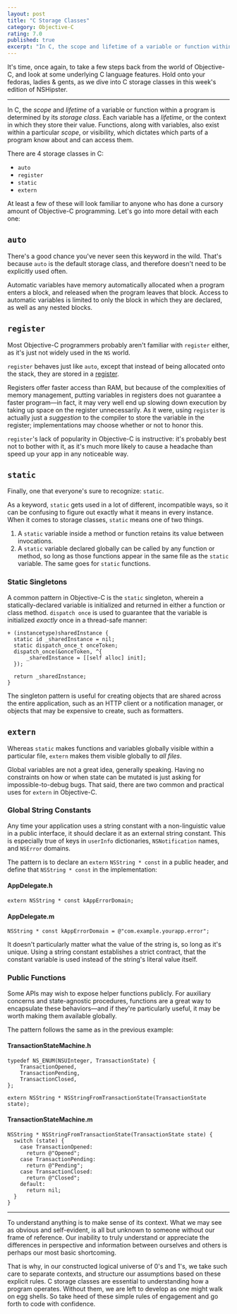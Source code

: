 ```yaml
---
layout: post
title: "C Storage Classes"
category: Objective-C
rating: 7.0
published: true
excerpt: "In C, the scope and lifetime of a variable or function within a program is determined by its storage class. Understanding these storage classes allows us to decipher common incantations found throughout Objective-C"
---
```


It's time, once again, to take a few steps back from the world of Objective-C, and look at some underlying C language features. Hold onto your fedoras, ladies & gents, as we dive into C storage classes in this week's edition of NSHipster.

---

In C, the _scope_ and _lifetime_ of a variable or function within a program is determined by its _storage class_. Each variable has a _lifetime_, or the context in which they store their value. Functions, along with variables, also exist within a particular _scope_, or visibility, which dictates which parts of a program know about and can access them.

There are 4 storage classes in C:

- `auto`
- `register`
- `static`
- `extern`

At least a few of these will look familiar to anyone who has done a cursory amount of Objective-C programming. Let's go into more detail with each one:

## `auto`

There's a good chance you've never seen this keyword in the wild. That's because `auto` is the default storage class, and therefore doesn't need to be explicitly used often.

Automatic variables have memory automatically allocated when a program enters a block, and released when the program leaves that block. Access to automatic variables is limited to only the block in which they are declared, as well as any nested blocks.

## `register`

Most Objective-C programmers probably aren't familiar with `register` either, as it's just not widely used in the `NS` world.

`register` behaves just like `auto`, except that instead of being allocated onto the stack, they are stored in a [register](http://en.wikipedia.org/wiki/Processor_register).

Registers offer faster access than RAM, but because of the complexities of memory management, putting variables in registers does not guarantee a faster program—in fact, it may very well end up slowing down execution by taking up space on the register unnecessarily. As it were, using `register` is actually just a _suggestion_ to the compiler to store the variable in the register; implementations may choose whether or not to honor this.

`register`'s lack of popularity in Objective-C is instructive: it's probably best not to bother with it, as it's much more likely to cause a headache than speed up your app in any noticeable way.

## `static`

Finally, one that everyone's sure to recognize: `static`.

As a keyword, `static` gets used in a lot of different, incompatible ways, so it can be confusing to figure out exactly what it means in every instance. When it comes to storage classes, `static` means one of two things.

1. A `static` variable inside a method or function retains its value between invocations.
2. A `static` variable declared globally can be called by any function or method, so long as those functions appear in the same file as the `static` variable. The same goes for `static` functions.

### Static Singletons

A common pattern in Objective-C is the `static` singleton, wherein a statically-declared variable is initialized and returned in either a function or class method. `dispatch once` is used to guarantee that the variable is initialized _exactly_ once in a thread-safe manner:

~~~{objective-c}
+ (instancetype)sharedInstance {
  static id _sharedInstance = nil;
  static dispatch_once_t onceToken;
  dispatch_once(&onceToken, ^{
      _sharedInstance = [[self alloc] init];
  });

  return _sharedInstance;
}
~~~

The singleton pattern is useful for creating objects that are shared across the entire application, such as an HTTP client or a notification manager, or objects that may be expensive to create, such as formatters.

## `extern`

Whereas `static` makes functions and variables globally visible within a particular file, `extern` makes them visible globally to _all files_.

Global variables are not a great idea, generally speaking. Having no constraints on how or when state can be mutated is just asking for impossible-to-debug bugs. That said, there are two common and practical uses for `extern` in Objective-C.

### Global String Constants

Any time your application uses a string constant with a non-linguistic value in a public interface, it should declare it as an external string constant. This is especially true of keys in `userInfo` dictionaries, `NSNotification` names, and `NSError` domains.

The pattern is to declare an `extern` `NSString * const` in a public header, and define that `NSString * const` in the implementation:

#### AppDelegate.h

~~~{objective-c}
extern NSString * const kAppErrorDomain;
~~~

#### AppDelegate.m

~~~{objective-c}
NSString * const kAppErrorDomain = @"com.example.yourapp.error";
~~~

It doesn't particularly matter what the value of the string is, so long as it's unique. Using a string constant establishes a strict contract, that the constant variable is used instead of the string's literal value itself.

### Public Functions

Some APIs may wish to expose helper functions publicly. For auxiliary concerns and state-agnostic procedures, functions are a great way to encapsulate these behaviors—and if they're particularly useful, it may be worth making them available globally.

The pattern follows the same as in the previous example:

#### TransactionStateMachine.h

~~~{objective-c}
typedef NS_ENUM(NSUInteger, TransactionState) {
    TransactionOpened,
    TransactionPending,
    TransactionClosed,
};

extern NSString * NSStringFromTransactionState(TransactionState state);
~~~

#### TransactionStateMachine.m

~~~{objective-c}
NSString * NSStringFromTransactionState(TransactionState state) {
  switch (state) {
    case TransactionOpened:
      return @"Opened";
    case TransactionPending:
      return @"Pending";
    case TransactionClosed:
      return @"Closed";
    default:
      return nil;
  }
}
~~~

---

To understand anything is to make sense of its context. What we may see as obvious and self-evident, is all but unknown to someone without our frame of reference. Our inability to truly understand or appreciate the differences in perspective and information between ourselves and others is perhaps our most basic shortcoming.

That is why, in our constructed logical universe of 0's and 1's, we take such care to separate contexts, and structure our assumptions based on these explicit rules. C storage classes are essential to understanding how a program operates. Without them, we are left to develop as one might walk on egg shells. So take heed of these simple rules of engagement and go forth to code with confidence.
